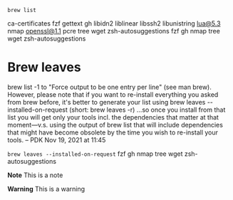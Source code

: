 ```brew list```

ca-certificates
fzf
gettext
gh
libidn2
liblinear
libssh2
libunistring
lua@5.3
nmap
openssl@1.1
pcre
tree
wget
zsh-autosuggestions
fzf
gh
nmap
tree
wget
zsh-autosuggestions

# Brew leaves 
brew list -1 to "Force output to be one entry per line" (see man brew). However, please note that if you want to re-install everything you asked from brew before, it's better to generate your list using brew leaves --installed-on-request (short: brew leaves -r) …so once you install from that list you will get only your tools incl. the dependencies that matter at that moment—v.s. using the output of brew list that will include dependencies that might have become obsolete by the time you wish to re-install your tools. – PDK Nov 19, 2021 at 11:45

```brew leaves --installed-on-request```
fzf
gh
nmap
tree
wget
zsh-autosuggestions

**Note**
This is a note

**Warning**
This is a warning
